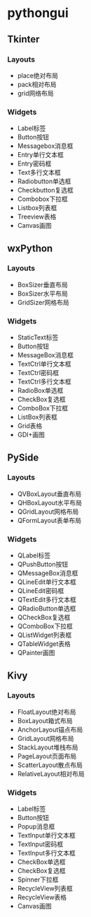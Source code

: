 # pythongui

## Tkinter

### Layouts

- place绝对布局
- pack相对布局
- grid网络布局
  
### Widgets

- Label标签
- Button按钮
- Messagebox消息框
- Entry单行文本框
- Entry密码框
- Text多行文本框
- Radiobutton单选框
- Checkbutton复选框
- Combobox下拉框
- Listbox列表框
- Treeview表格
- Canvas画图

## wxPython

### Layouts

- BoxSizer垂直布局
- BoxSizer水平布局
- GridSizer网格布局

### Widgets

- StaticText标签
- Button按钮
- MessageBox消息框
- TextCtrl单行文本框
- TextCtrl密码框
- TextCtrl多行文本框
- RadioBox单选框
- CheckBox复选框
- ComboBox下拉框
- ListBox列表框
- Grid表格
- GDI+画图

## PySide

### Layouts

- QVBoxLayout垂直布局
- QHBoxLayout水平布局
- QGridLayout网格布局
- QFormLayout表单布局

### Widgets

- QLabel标签
- QPushButton按钮
- QMessageBox消息框
- QLineEdit单行文本框
- QLineEdit密码框
- QTextEdit多行文本框
- QRadioButton单选框
- QCheckBox复选框
- QComboBox下拉框
- QListWidget列表框
- QTableWidget表格
- QPainter画图

## Kivy

### Layouts

- FloatLayout绝对布局
- BoxLayout箱式布局
- AnchorLayout锚点布局
- GridLayout网格布局
- StackLayout堆栈布局
- PageLayout页面布局
- ScatterLayout散点布局
- RelativeLayout相对布局

### Widgets

- Label标签
- Button按钮
- Popup消息框
- TextInput单行文本框
- TextInput密码框
- TextInput多行文本框
- CheckBox单选框
- CheckBox复选框
- Spinner下拉框
- RecycleView列表框
- RecycleView表格
- Canvas画图